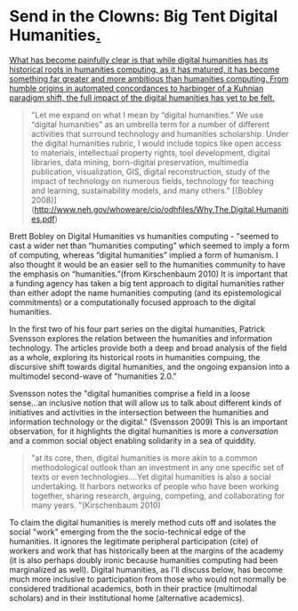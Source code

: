 # Send in the Clowns: Big Tent Digital Humanities<a href="/mcburton/writing/blob/master/chapter-one/README.markdown#tent-intro" name="tent-intro">.</a>
	
<a href="/mcburton/writing/blob/master/chapter-one/README.markdown#tent-intro" name="tent-intro">
What has become painfully clear is that while digital humanities has its historical roots in humanities computing, as it has matured, it has become something far greater and more ambitious than humanities computing. From humble origins in automated concordances to harbinger of a Kuhnian paradigm shift, the full impact of the digital humanities has yet to be felt.
</a>

> "Let me expand on what I mean by “digital humanities.” We use “digital humanities” as an umbrella term for a number of different activities that surround technology and humanities scholarship. Under the digital humanities rubric, I would include topics like open access to materials, intellectual property rights, tool development, digital libraries, data mining, born-digital preservation, multimedia publication, visualization, GIS, digital reconstruction, study of the impact of technology on numerous fields, technology for teaching and learning, sustainability models, and many others." [(Bobley 2008)] (http://www.neh.gov/whoweare/cio/odhfiles/Why.The.Digital.Humanities.pdf)


Brett Bobley on Digital Humanities vs humanities computing - "seemed to cast a wider net than “humanities computing” which seemed to imply a form of computing, whereas “digital humanities” implied a form of humanism. I also thought it would be an easier sell to the humanities community to have the emphasis on “humanities.”(from Kirschenbaum 2010) It is important that a funding agency has taken a big tent approach to digital humanities rather than either adopt the name humanities computing (and its epistemological commitments) or a computationally focused approach to the digital humanities.




In the first two of his four part series on the digital humanities, Patrick Svensson explores the relation between the humanities and information technology. The articles provide both a deep and broad analysis of the field as a whole, exploring its historical roots in humanities compuing, the discursive shift towards digital humanities, and the ongoing expansion into a multimodel second-wave of "humanities 2.0." 

Svensson notes the "digital humanities comprise a field in a loose sense...an inclusive notion that will allow us to talk about different kinds of initiatives and activities in the intersection between the humanities and information technology or the digital." (Svensson 2009) This is an important observation, for it highlights the digital humanities is more a _conversation_ and a common social object enabling solidarity in a sea of quiddity.

>"at its core, then, digital humanities is more akin to a common methodological outlook than an investment in any one specific set of texts or even technologies....Yet digital humanities is also a social undertaking. It harbors networks of people who have been working together, sharing research, arguing, competing, and collaborating for many years. "(Kirschenbaum 2010)

To claim the digital humanities is merely method cuts off and isolates the social "work" emerging from the the socio-technical edge of the humanities. It ignores the legitimate peripheral participation (cite) of workers and work that has historically been at the margins of the academy (it is also perhaps doubly ironic because humanities computing had been marginalized as well). Digital humanities, as I'll discuss below, has become much more inclusive to participation from those who would not normally be considered traditional academics, both in their practice (multimodal scholars) and in their institutional home (alternative academics).



